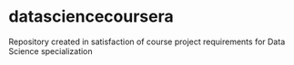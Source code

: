 # datasciencecoursera
Repository created in satisfaction of course project requirements for Data Science specialization
